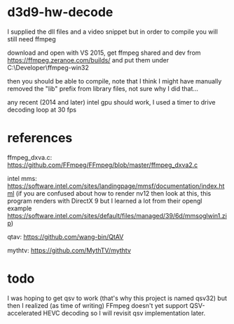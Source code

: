 # d3d9-hw-decode

I supplied the dll files and a video snippet but in order to compile you will 
still need ffmpeg

download and open with VS 2015, get ffmpeg shared and dev from
https://ffmpeg.zeranoe.com/builds/ and put them under C:\Developer\ffmpeg-win32

then you should be able to compile, note that I think I might have manually 
removed the "lib" prefix from library files, not sure why I did that...

any recent (2014 and later) intel gpu should work, I used a timer to drive 
decoding loop at 30 fps

# references

ffmpeg_dxva.c: https://github.com/FFmpeg/FFmpeg/blob/master/ffmpeg_dxva2.c

intel mms: https://software.intel.com/sites/landingpage/mmsf/documentation/index.html
(if you are confused about how to render nv12 then look at this, this program 
renders with DirectX 9 but I learned a lot from their opengl example 
https://software.intel.com/sites/default/files/managed/39/6d/mmsoglwin1.zip)

qtav: https://github.com/wang-bin/QtAV

mythtv: https://github.com/MythTV/mythtv

# todo

I was hoping to get qsv to work (that's why this project is named qsv32) but
then I realized (as time of writing) FFmpeg doesn't yet support QSV-accelerated
HEVC decoding so I will revisit qsv implementation later.
